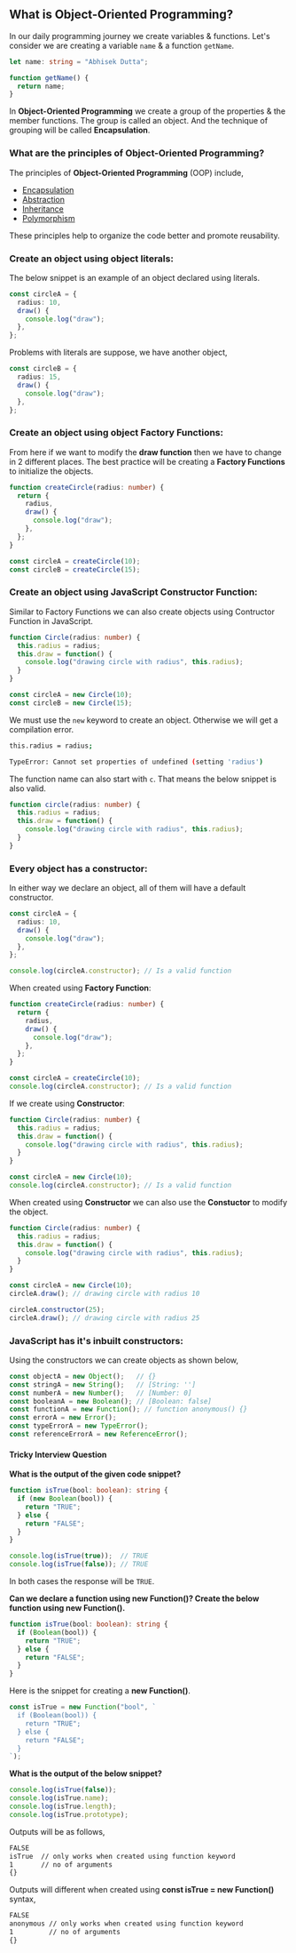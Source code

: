 ## What is Object-Oriented Programming?

In our daily programming journey we create variables & functions. Let's consider we are creating a variable `name` & a function `getName`.

```ts
let name: string = "Abhisek Dutta";

function getName() {
  return name;
}
```

In **Object-Oriented Programming** we create a group of the properties & the member functions. The group is called an object. And the technique of grouping will be called **Encapsulation**.

### What are the principles of Object-Oriented Programming?

The principles of **Object-Oriented Programming** (OOP) include,

  * [Encapsulation](./encapsulation/README.md)
  * [Abstraction](./abstraction/README.md)
  * [Inheritance](./inheritance/README.md)
  * [Polymorphism](./polymorphism/README.md)

These principles help to organize the code better and promote reusability.

### Create an object using object literals:

The below snippet is an example of an object declared using literals.

```ts
const circleA = {
  radius: 10,
  draw() {
    console.log("draw");
  },
};
```

Problems with literals are suppose, we have another object,

```ts
const circleB = {
  radius: 15,
  draw() {
    console.log("draw");
  },
};
```

### Create an object using object Factory Functions:

From here if we want to modify the **draw function** then we have to change in 2 different places. The best practice will be creating a **Factory Functions** to initialize the objects.

```ts
function createCircle(radius: number) {
  return {
    radius,
    draw() {
      console.log("draw");
    },
  };
}

const circleA = createCircle(10);
const circleB = createCircle(15);
```

### Create an object using JavaScript Constructor Function:

Similar to Factory Functions we can also create objects using Contructor Function in JavaScript.

```ts
function Circle(radius: number) {
  this.radius = radius;
  this.draw = function() {
    console.log("drawing circle with radius", this.radius);
  }
}

const circleA = new Circle(10);
const circleB = new Circle(15);
```

We must use the `new` keyword to create an object. Otherwise we will get a compilation error.

```sh
this.radius = radius;

TypeError: Cannot set properties of undefined (setting 'radius')
```

The function name can also start with `c`. That means the below snippet is also valid.

```ts
function circle(radius: number) {
  this.radius = radius;
  this.draw = function() {
    console.log("drawing circle with radius", this.radius);
  }
}
```

### Every object has a constructor:

In either way we declare an object, all of them will have a default constructor.

```ts
const circleA = {
  radius: 10,
  draw() {
    console.log("draw");
  },
};

console.log(circleA.constructor); // Is a valid function
```

When created using **Factory Function**:

```ts
function createCircle(radius: number) {
  return {
    radius,
    draw() {
      console.log("draw");
    },
  };
}

const circleA = createCircle(10);
console.log(circleA.constructor); // Is a valid function
```

If we create using **Constructor**:

```ts
function Circle(radius: number) {
  this.radius = radius;
  this.draw = function() {
    console.log("drawing circle with radius", this.radius);
  }
}

const circleA = new Circle(10);
console.log(circleA.constructor); // Is a valid function
```

When created using **Constructor** we can also use the **Constuctor** to modify the object.

```ts
function Circle(radius: number) {
  this.radius = radius;
  this.draw = function() {
    console.log("drawing circle with radius", this.radius);
  }
}

const circleA = new Circle(10);
circleA.draw(); // drawing circle with radius 10

circleA.constructor(25);
circleA.draw(); // drawing circle with radius 25
```

### JavaScript has it's inbuilt constructors:

Using the constructors we can create objects as shown below,

```ts
const objectA = new Object();   // {}
const stringA = new String();   // [String: '']
const numberA = new Number();   // [Number: 0]
const booleanA = new Boolean(); // [Boolean: false]
const functionA = new Function(); // function anonymous() {}
const errorA = new Error();
const typeErrorA = new TypeError();
const referenceErrorA = new ReferenceError();
```

#### Tricky Interview Question

**What is the output of the given code snippet?**

```ts
function isTrue(bool: boolean): string {
  if (new Boolean(bool)) {
    return "TRUE";
  } else {
    return "FALSE";
  }
}

console.log(isTrue(true));  // TRUE
console.log(isTrue(false)); // TRUE
```

In both cases the response will be `TRUE`.

**Can we declare a function using new Function()? Create the below function using new Function().**

```ts
function isTrue(bool: boolean): string {
  if (Boolean(bool)) {
    return "TRUE";
  } else {
    return "FALSE";
  }
}
```

Here is the snippet for creating a **new Function()**.

```ts
const isTrue = new Function("bool", `
  if (Boolean(bool)) {
    return "TRUE";
  } else {
    return "FALSE";
  }
`);
```

**What is the output of the below snippet?**

```ts
console.log(isTrue(false));
console.log(isTrue.name);
console.log(isTrue.length);
console.log(isTrue.prototype);
```

Outputs will be as follows,

```sh
FALSE
isTrue  // only works when created using function keyword
1       // no of arguments
{}
```

Outputs will different when created using **const isTrue = new Function()** syntax,

```sh
FALSE
anonymous // only works when created using function keyword
1         // no of arguments
{}
```
